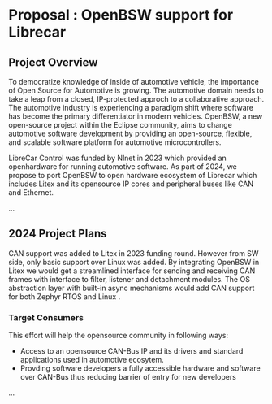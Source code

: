 # Proposal : OpenBSW support for Librecar

## **Project Overview**

To democratize knowledge of inside of automotive vehicle, the importance of Open Source for Automotive is growing. The automotive domain needs to take a leap from a closed, IP-protected approch to a collaborative approach. The automotive industry is experiencing a paradigm shift where software has become the primary differentiator in modern vehicles.
OpenBSW, a new open-source project within the Eclipse community, aims to change automotive software development by providing an open-source, flexible, and scalable software platform for automotive microcontrollers. 

LibreCar Control was funded by Nlnet in 2023 which provided an openhardware for running automotive software. As part of 2024, we propose to port OpenBSW to open hardware ecosystem of Librecar which includes Litex and its opensource IP cores and peripheral buses like CAN and Ethernet.

...

## **2024 Project Plans**

CAN support was added to Litex in 2023 funding round. However from SW side, only basic support over Linux was added. By integrating OpenBSW in Litex we would get a streamlined interface for sending and receiving CAN frames with interface to filter, listener and detachment modules. The OS abstraction layer with built-in async mechanisms would add CAN support for both Zephyr RTOS and Linux .
 

### **Target Consumers**


This effort will help the opensource community in following ways:

- Access to an opensource CAN-Bus IP and its drivers and standard applications used in automotive ecosytem. 
- Provding software developers a fully accessible hardware and software over CAN-Bus thus reducing barrier of entry for new developers

...
